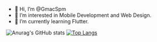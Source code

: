 - 👋 Hi, I’m @GmacSpm
- 👀 I’m interested in Mobile Development and Web Design.
- 🌱 I’m currently learning Flutter.

<!---
GmacSpm/GmacSpm is a ✨ special ✨ repository because its `README.md` (this file) appears on your GitHub profile.
You can click the Preview link to take a look at your changes.
--->
  ![Anurag's GitHub stats](https://github-readme-stats.vercel.app/api?username=GmacSpm&show_icons=true&title_color=C1B5FF&text_color=C1B5FF&bg_color=DEG,000000,000000,000000,4F00A5)
  [![Top Langs](https://github-readme-stats.vercel.app/api/top-langs/?username=GmacSpm&title_color=C1B5FF&text_color=FFFFFF&bg_color=DEG,000000,000000,000000,4F00A5)](https://github.com/GmacSpm/github-readme-stats&title_color=ff00ff)
